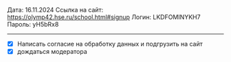 Дата: 16.11.2024
Ссылка на сайт: https://olymp42.hse.ru/school.html#signup
Логин: LKDFOMINYKH7
Пароль: yH5bRx8

------------------------------------------------------
- [x] Написать согласие на обработку данных и подгрузить на сайт
- [x] дождаться модератора